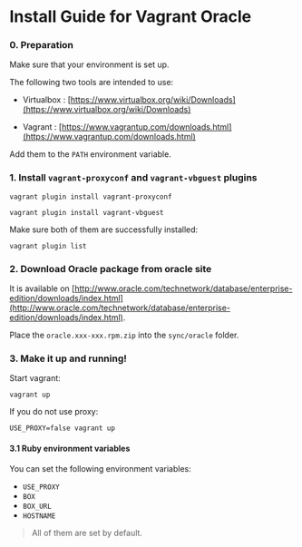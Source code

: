 # Install Guide for Vagrant Oracle

### 0. Preparation

Make sure that your environment is set up.

The following two tools are intended to use:

* Virtualbox : [https://www.virtualbox.org/wiki/Downloads](https://www.virtualbox.org/wiki/Downloads)

* Vagrant : [https://www.vagrantup.com/downloads.html](https://www.vagrantup.com/downloads.html)

Add them to the `PATH` environment variable.

### 1. Install `vagrant-proxyconf` and `vagrant-vbguest` plugins

```
vagrant plugin install vagrant-proxyconf
```

```
vagrant plugin install vagrant-vbguest
```

Make sure both of them are successfully installed:

```
vagrant plugin list
```

### 2. Download Oracle package from oracle site

It is available on [http://www.oracle.com/technetwork/database/enterprise-edition/downloads/index.html](http://www.oracle.com/technetwork/database/enterprise-edition/downloads/index.html).

Place the `oracle.xxx-xxx.rpm.zip` into the `sync/oracle` folder.

### 3. Make it up and running!

Start vagrant:

```
vagrant up
```

If you do not use proxy:

```
USE_PROXY=false vagrant up
```

#### 3.1 Ruby environment variables

You can set the following environment variables:

* `USE_PROXY`
* `BOX`
* `BOX_URL`
* `HOSTNAME`

> All of them are set by default.


